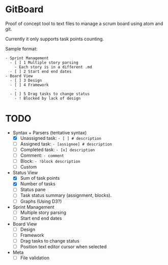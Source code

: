 # GitBoard

Proof of concept tool to text files to manage a scrum board using atom and git.

Currently it only supports task points counting.

Sample format:

```
- Sprint Management
  - [ ] 1 Multiple story parsing
    - Each story is in a different .md
  - [ ] 2 Start end end dates
- Board View
  - [ ] 3 Design
  - [ ] 4 Framework
    -
  - [ ] 5 Drag tasks to change status
    - ! Blocked by lack of design
```

# TODO
- Syntax + Parsers (tentative syntax)
  - [x] Unassigned task: `- [ ] # description`
  - [ ] Assigned task: `- [assignee] # description`
  - [ ] Completed task: `- [x] description`
  - [ ] Comment: `- comment`
  - [ ] Block: `- !block description`
  - [ ] Custom
- Status View
  - [x] Sum of task points
  - [x] Number of tasks
  - [ ] Status pane
  - [ ] Task status summary (assignment, blocks).
  - [ ] Graphs (Using D3?)
- Sprint Management
  - [ ] Multiple story parsing
  - [ ] Start end end dates
- Board View
  - [ ] Design
  - [ ] Framework
  - [ ] Drag tasks to change status
  - [ ] Position text editor cursor when selected
- Meta
  - [ ] File validation

